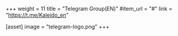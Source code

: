+++
weight = 11
title = "Telegram Group(EN)"
#item_url = "#"
link = "https://t.me/Kaleido_en"

[asset]
  image = "telegram-logo.png"
+++


